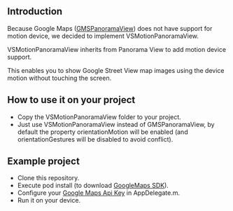 ## Introduction
Because Google Maps (<a href="https://developers.google.com/maps/documentation/ios/reference/interface_g_m_s_panorama_view">GMSPanoramaView</a>) does not have support for motion device, we decided to implement VSMotionPanoramaView.

VSMotionPanoramaView inherits from Panorama View to add motion device support. 

This enables you to show Google Street View map images using the device motion without touching the screen.

## How to use it on your project
* Copy the VSMotionPanoramaView folder to your project.
* Just use VSMotionPanoramaView instead of GMSPanoramaView, by default the property orientationMotion will be enabled (and orientationGestures will be disabled to avoid conflict).

## Example project
* Clone this repository.
* Execute pod install (to download <a href="https://developers.google.com/maps/documentation/ios/start">GoogleMaps SDK</a>).
* Configure your <a href="https://developers.google.com/maps/documentation/ios/start#step_5_get_an_ios_api_key">Google Maps Api Key</a> in AppDelegate.m.
* Run it on your device.

